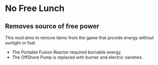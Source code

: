 # No Free Lunch
## Removes source of free power

This mod aims to remove items from the game that provide energy without sunlight or fuel.

- The Portable Fusion Reactor required burnable energy.
- The OffShore Pump is replaced with burner and electric varieties.
